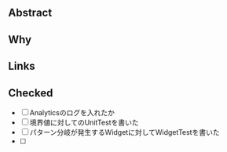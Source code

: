 ## Abstract

## Why

## Links


## Checked
- [ ] Analyticsのログを入れたか
- [ ] 境界値に対してのUnitTestを書いた
- [ ] パターン分岐が発生するWidgetに対してWidgetTestを書いた
- [ ] 

